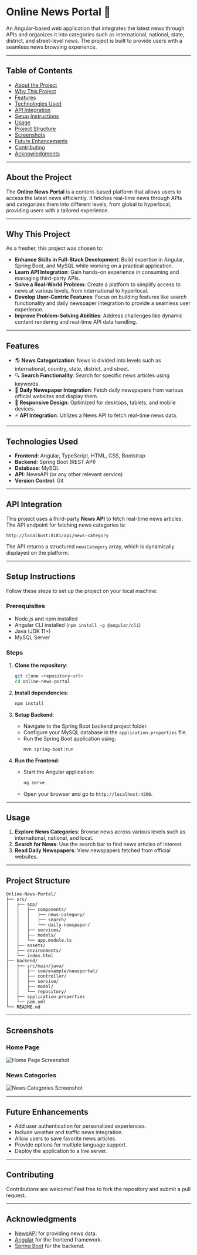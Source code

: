 # Online News Portal 📰

An Angular-based web application that integrates the latest news through APIs and organizes it into categories such as international, national, state, district, and street-level news. The project is built to provide users with a seamless news browsing experience.

---

## Table of Contents
- [About the Project](#about-the-project)
- [Why This Project](#why-this-project)
- [Features](#features)
- [Technologies Used](#technologies-used)
- [API Integration](#api-integration)
- [Setup Instructions](#setup-instructions)
- [Usage](#usage)
- [Project Structure](#project-structure)
- [Screenshots](#screenshots)
- [Future Enhancements](#future-enhancements)
- [Contributing](#contributing)
- [Acknowledgments](#acknowledgments)

---

## About the Project
The **Online News Portal** is a content-based platform that allows users to access the latest news efficiently. It fetches real-time news through APIs and categorizes them into different levels, from global to hyperlocal, providing users with a tailored experience.

---

## Why This Project
As a fresher, this project was chosen to:
- **Enhance Skills in Full-Stack Development**: Build expertise in Angular, Spring Boot, and MySQL while working on a practical application.
- **Learn API Integration**: Gain hands-on experience in consuming and managing third-party APIs.
- **Solve a Real-World Problem**: Create a platform to simplify access to news at various levels, from international to hyperlocal.
- **Develop User-Centric Features**: Focus on building features like search functionality and daily newspaper integration to provide a seamless user experience.
- **Improve Problem-Solving Abilities**: Address challenges like dynamic content rendering and real-time API data handling.

---

## Features
- 🌎 **News Categorization**: News is divided into levels such as international, country, state, district, and street.
- 🔍 **Search Functionality**: Search for specific news articles using keywords.
- 📜 **Daily Newspaper Integration**: Fetch daily newspapers from various official websites and display them.
- 📰 **Responsive Design**: Optimized for desktops, tablets, and mobile devices.
- ⚡ **API Integration**: Utilizes a News API to fetch real-time news data.

---

## Technologies Used
- **Frontend**: Angular, TypeScript, HTML, CSS, Bootstrap
- **Backend**: Spring Boot (REST API)
- **Database**: MySQL
- **API**: NewsAPI (or any other relevant service)
- **Version Control**: Git

---

## API Integration
This project uses a third-party **News API** to fetch real-time news articles. The API endpoint for fetching news categories is:
```
http://localhost:8181/api/news-category
```
The API returns a structured `newsCategory` array, which is dynamically displayed on the platform.

---

## Setup Instructions
Follow these steps to set up the project on your local machine:

### Prerequisites
- Node.js and npm installed
- Angular CLI installed (`npm install -g @angular/cli`)
- Java (JDK 11+)
- MySQL Server

### Steps
1. **Clone the repository**:
   ```bash
   git clone <repository-url>
   cd online-news-portal
   ```

2. **Install dependencies**:
   ```bash
   npm install
   ```

3. **Setup Backend**:
   - Navigate to the Spring Boot backend project folder.
   - Configure your MySQL database in the `application.properties` file.
   - Run the Spring Boot application using:
     ```bash
     mvn spring-boot:run
     ```

4. **Run the Frontend**:
   - Start the Angular application:
     ```bash
     ng serve
     ```
   - Open your browser and go to `http://localhost:4200`.

---

## Usage
1. **Explore News Categories**: Browse news across various levels such as international, national, and local.
2. **Search for News**: Use the search bar to find news articles of interest.
3. **Read Daily Newspapers**: View newspapers fetched from official websites.

---

## Project Structure
```
Online-News-Portal/
├── src/
│   ├── app/
│   │   ├── components/
│   │   │   ├── news-category/
│   │   │   ├── search/
│   │   │   └── daily-newspaper/
│   │   ├── services/
│   │   ├── models/
│   │   └── app.module.ts
│   ├── assets/
│   ├── environments/
│   └── index.html
├── backend/
│   ├── src/main/java/
│   │   ├── com/example/newsportal/
│   │   ├── controller/
│   │   ├── service/
│   │   ├── model/
│   │   └── repository/
│   ├── application.properties
│   └── pom.xml
└── README.md
```

---

## Screenshots
### Home Page
![Home Page Screenshot](https://via.placeholder.com/800x400?text=Home+Page)
### News Categories
![News Categories Screenshot](https://via.placeholder.com/800x400?text=News+Categories)

---

## Future Enhancements
- Add user authentication for personalized experiences.
- Include weather and traffic news integration.
- Allow users to save favorite news articles.
- Provide options for multiple language support.
- Deploy the application to a live server.

---

## Contributing
Contributions are welcome! Feel free to fork the repository and submit a pull request.

---

## Acknowledgments
- [NewsAPI](https://newsapi.org/) for providing news data.
- [Angular](https://angular.io/) for the frontend framework.
- [Spring Boot](https://spring.io/projects/spring-boot) for the backend.
